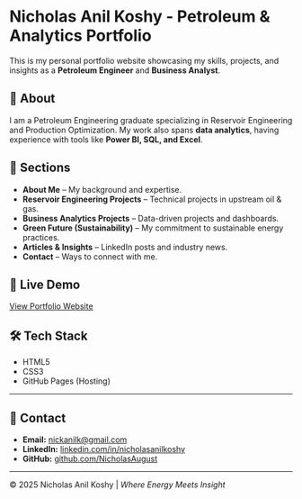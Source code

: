 # Nicholas Anil Koshy - Petroleum & Analytics Portfolio

This is my personal portfolio website showcasing my skills, projects, and insights as a **Petroleum Engineer** and **Business Analyst**.

## 🌟 About
I am a Petroleum Engineering graduate specializing in Reservoir Engineering and Production Optimization. My work also spans **data analytics**, having experience with tools like **Power BI, SQL, and Excel**.

## 📂 Sections
- **About Me** – My background and expertise.
- **Reservoir Engineering Projects** – Technical projects in upstream oil & gas.
- **Business Analytics Projects** – Data-driven projects and dashboards.
- **Green Future (Sustainability)** – My commitment to sustainable energy practices.
- **Articles & Insights** – LinkedIn posts and industry news.
- **Contact** – Ways to connect with me.

## 🚀 Live Demo
[View Portfolio Website](https://nicholasaugust.github.io)

## 🛠 Tech Stack
- HTML5
- CSS3
- GitHub Pages (Hosting)
---

## 📧 Contact
- **Email:** nickanilk@gmail.com
- **LinkedIn:** [linkedin.com/in/nicholasanilkoshy](https://linkedin.com/in/nicholasanilkoshy)
- **GitHub:** [github.com/NicholasAugust](https://github.com/NicholasAugust)

---

© 2025 Nicholas Anil Koshy | *Where Energy Meets Insight*
